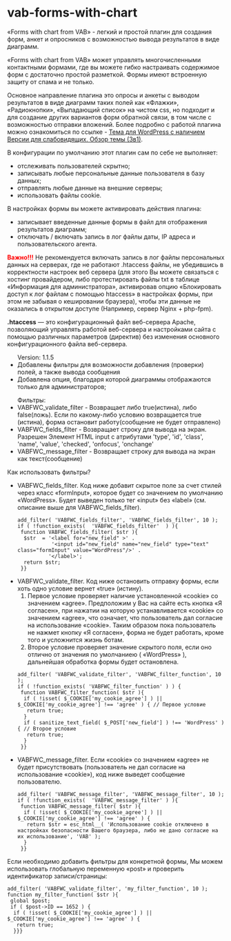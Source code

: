 # vab-forms-with-chart
<p>«Forms with chart from VAB» - легкий и простой плагин для создания форм, анкет и опросников с возможностью вывода результатов в виде диаграмм.</p>
<p>«Forms with chart from VAB» может управлять многочисленными контактными формами, где вы можете гибко настраивать содержимое форм с достаточно простой разметкой. Формы имеют встроенную защиту от спама и не только.</p>
<p>Основное направление плагина это опросы и анкеты с выводом результатов в виде диаграмм таких полей как «Флажки», «Радиокнопки», «Выпадающий список» на чистом css, но подходит и для создание других вариантов форм обратной связи, в том числе с возможностью отправки вложений. Более подробно с работой плагина можно  ознакомиться по ссылке - <a href="https://vi.it-vab.ru/контакты/формы-опросы-анкеты-с-выводом-диаграм/" target="_blank" rel="noopener">Тема для WordPress с наличием Версии для слабовидящих. Обзор темы (3в1)</a>.</p>
<p>В конфигурации по умолчанию этот плагин сам по себе не выполняет:</p>
<ul class="ul">
<li>отслеживать пользователей скрытно;</li>
<li>записывать любые персональные данные пользователя в базу данных;</li>
<li>отправлять любые данные на внешние серверы;</li>
<li>использовать файлы cookie.</li>
</ul>
<p>В настройках формы вы можете активировать действия плагина:</p>
<ul class="ul">
<li>записывает введенные данные формы в файл для отображения результатов диаграмм;</li>
<li>отключать / включать запись в лог файлы даты, IP адреса и пользовательского агента.</li>
</ul>
<p><strong style="color: #ff0000;">Важно!!!</strong> Не рекомендуется включать запись в лог файлы персональных данных на серверах, где не работают .htaccess файлы, не убедившись в корректности настроек веб сервера (для этого Вы можете связаться с хостинг провайдером, либо протестировать файлы txt в таблице «Информация для администратора», активировав опцию «<span class="ch">Блокировать доступ к лог файлам с помощью htaccess</span>» в настройках формы, при этом не забывая о кешировании браузера), чтобы эти данные не оказались в открытом доступе (Например, сервер Nginx + php-fpm).</p>
<p><strong>.htaccess</strong> — это конфигурационный файл веб-сервера Apache, позволяющий управлять работой веб-сервера и настройками сайта с помощью различных параметров (директив) без изменения основного конфигурационного файла веб-сервера.</p>
<ul class="ul">
Version: 1.1.5
<li>Добавлены фильтры для возможности добавления (проверки) полей, а также вывода сообщения</li>
<li>Добавлена опция, благодаря которой диаграммы отображаются только для администраторов;</li>
</ul>
<ul class="ul">
Фильтры:
<li>VABFWC_validate_filter - Возвращает либо true(истина), либо false(ложь). Если по какому-либо условию возвращается true (истина), форма остановит работу(сообщение не будет отправлено)</li>
 <li>VABFWC_fields_filter - Возвращает строку для вывода на экран. Разрешен Элемент HTML input с атрибутами 'type', 'id', 'class', 'name', 'value', 'checked', 'onfocus', 'onchange'</li>
 <li>VABFWC_message_filter - Возвращает строку для вывода на экран как текст(сообщение)</li>
</ul>
Как использовать фильтры?

<ul class="ul">
<li>
VABFWC_fields_filter. Код ниже добавит скрытое поле за счет стилей через класс «formInput», которое будет со значением по умолчанию «WordPress». Будет выведен только тег «input» без «label» (см. описание выше для VABFWC_fields_filter).
</li>
 

```
add_filter( 'VABFWC_fields_filter', 'VABFWC_fields_filter', 10 );
if ( !function_exists(	'VABFWC_fields_filter'	) ){
 function VABFWC_fields_filter( $str ){
  $str	= '<label for="new_field" >' .
           '<input id="new_field" name="new_field" type="text" class="formInput" value="WordPress"/>' .
          '</label>';
  return $str;
 }}
``` 
 
<li>
VABFWC_validate_filter. Код ниже остановить отправку формы, если хоть одно условие вернет «true» (истину).
 <ol>
<li>Первое условие проверяет наличие установленной «cookie» со значением «agree». Предположим у Вас на сайте есть кнопка «Я согласен», при нажатии на которую устанавливается «cookie» со значением «agree», что означает, что пользователь дал согласие на использование «cookie». Таким образом пока пользователь не нажмет кнопку «Я согласен», форма не будет работать, кроме того и усложнится жизнь ботам.
</li>
<li>
 Второе условие проверяет значение скрытого поля, если оно отлично от значения по умолчаниею ( «WordPress» ), дальнейшая обработка формы будет остановлена.
</li>
</ol>
</li>
 

``` 
add_filter( 'VABFWC_validate_filter', 'VABFWC_filter_function', 10 );
if ( !function_exists( 'VABFWC_filter_function' ) ) {
 function VABFWC_filter_function( $str ){
  if ( !isset( $_COOKIE['my_cookie_agree'] ) || $_COOKIE['my_cookie_agree'] !== 'agree'	) { // Первое условие
   return true;
  }
  if ( sanitize_text_field( $_POST['new_field'] ) !== 'WordPress' ) { // Второе условие
   return true;
  }
 }}
``` 
 
<li>
VABFWC_message_filter. Если «cookie» со значением «agree» не будет присутствовать (пользователь не дал согласие на использование «cookie»), код ниже выведет сообщение пользователю.
</li>
 

```
add_filter( 'VABFWC_message_filter', 'VABFWC_message_filter', 10 );
if ( !function_exists(	'VABFWC_message_filter' ) ){
 function VABFWC_message_filter( $str ){
  if ( !isset( $_COOKIE['my_cookie_agree'] ) || $_COOKIE['my_cookie_agree'] !== 'agree'	) {
   return $str = esc_html__( 'Использование cookie отключено в настройках безопасности Вашего браузера, либо не дано согласие на их использование', 'VAB' );
  }
 }}
``` 
</ul>

Если необходимо добавить фильтры для конкретной формы, Мы можем использовать глобальную переменную «post» и проверить идентификатор записи/страницы:

``` 
add_filter( 'VABFWC_validate_filter', 'my_filter_function', 10 );
function my_filter_function( $str ){
 global $post;
 if ( $post->ID == 1652 ) {
  if ( !isset( $_COOKIE['my_cookie_agree'] ) || $_COOKIE['my_cookie_agree'] !== 'agree' ) {
   return true;
  }}}
``` 
